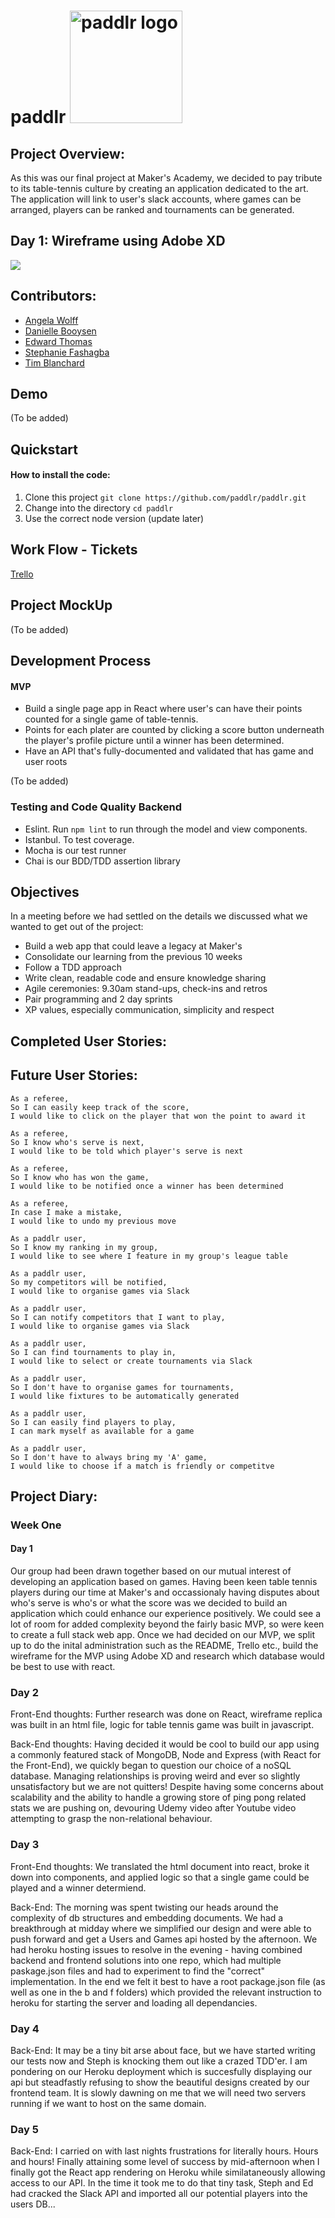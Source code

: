 # paddlr <img src="https://res.cloudinary.com/dani-devs-and-designs/image/upload/v1537203697/Screen_Shot_2018-09-17_at_14.14.03_e8e0ew.png" alt="paddlr logo" width="180"> 


## Project Overview:
As this was our final project at Maker's Academy, we decided to pay tribute to its table-tennis culture by creating an application dedicated to the art. The application will link to user's slack accounts, where games can be arranged, players can be ranked and tournaments can be generated.

## Day 1: Wireframe using Adobe XD
![](https://res.cloudinary.com/dani-devs-and-designs/image/upload/v1537202882/paddlr-mockup_quiz5s.png)

## Contributors:
* [Angela Wolff](https://github.com/Whatapalaver)
* [Danielle Booysen](https://github.com/dani-boo)
* [Edward Thomas](https://github.com/edthomas93)
* [Stephanie Fashagba](https://github.com/stephfash)
* [Tim Blanchard](https://github.com/tblanchard01)

## Demo
(To be added)

## Quickstart
#### How to install the code:
1. Clone this project ```git clone https://github.com/paddlr/paddlr.git```
2. Change into the directory ```cd paddlr```
3. Use the correct node version (update later)

## Work Flow - Tickets
[Trello](https://trello.com/b/yJJBQTt1/team-paddlr)

## Project MockUp
(To be added)

## Development Process
#### MVP
* Build a single page app in React where user's can have their points counted for a single game of table-tennis.
* Points for each plater are counted by clicking a score button underneath the player's profile picture until a winner has been determined.
* Have an API that's fully-documented and validated that has game and user roots

(To be added)

### Testing and Code Quality Backend
- Eslint. Run `npm lint` to run through the model and view components.  
- Istanbul. To test coverage.
- Mocha is our test runner
- Chai is our BDD/TDD assertion library


## Objectives
In a meeting before we had settled on the details we discussed what we wanted to get out of the project:
* Build a web app that could leave a legacy at Maker's
* Consolidate our learning from the previous 10 weeks
* Follow a TDD approach
* Write clean, readable code and ensure knowledge sharing
* Agile ceremonies: 9.30am stand-ups, check-ins and retros
* Pair programming and 2 day sprints
* XP values, especially communication, simplicity and respect

##  Completed User Stories:

## Future User Stories:
```
As a referee,
So I can easily keep track of the score,
I would like to click on the player that won the point to award it
```
```
As a referee,
So I know who's serve is next,
I would like to be told which player's serve is next
```
```
As a referee,
So I know who has won the game,
I would like to be notified once a winner has been determined
```
```
As a referee,
In case I make a mistake,
I would like to undo my previous move
```
```
As a paddlr user,
So I know my ranking in my group,
I would like to see where I feature in my group's league table
```
```
As a paddlr user,
So my competitors will be notified,
I would like to organise games via Slack
```
```
As a paddlr user,
So I can notify competitors that I want to play,
I would like to organise games via Slack
```
```
As a paddlr user,
So I can find tournaments to play in,
I would like to select or create tournaments via Slack
```
```
As a paddlr user,
So I don't have to organise games for tournaments,
I would like fixtures to be automatically generated
```
```
As a paddlr user,
So I can easily find players to play,
I can mark myself as available for a game
```
```
As a paddlr user,
So I don't have to always bring my 'A' game,
I would like to choose if a match is friendly or competitve
```

## Project Diary:

### Week One

#### Day 1
Our group had been drawn together based on our mutual interest of developing an application based on games. Having been keen table tennis players during our time at Maker's and occassionaly having disputes about who's serve is who's or what the score was we decided to build an application which could enhance our experience positively. We could see a lot of room for added complexity beyond the fairly basic MVP, so were keen to create a full stack web app. Once we had decided on our MVP, we split up to do the inital administration such as the README, Trello etc., build the wireframe for the MVP using Adobe XD and research which database would be best to use with react.

### Day 2
Front-End thoughts: Further research was done on React, wireframe replica was built in an html file, logic for table tennis game was built in javascript.

Back-End thoughts: Having decided it would be cool to build our app using a commonly featured stack of MongoDB, Node and Express (with React for the Front-End), we quickly began to question our choice of a noSQL database.  Managing relationships is proving weird and ever so slightly unsatisfactory but we are not quitters! Despite having some concerns about scalability and the ability to handle a growing store of ping pong related stats we are pushing on, devouring Udemy video after Youtube video attempting to grasp the non-relational behaviour.

### Day 3
Front-End thoughts: We translated the html document into react, broke it down into components, and applied logic so that a single game could be played and a winner determiend.

Back-End: The morning was spent twisting our heads around the complexity of db structures and embedding documents. We had a breakthrough at midday where we simplified our design and were able to push forward and get a Users and Games api hosted by the afternoon. We had heroku hosting issues to resolve in the evening - having combined backend and frontend solutions into one repo, which had multiple paskage.json files and had to experiment to find the "correct" implementation. In the end we felt it best to have a root package.json file (as well as one in the b and f folders) which provided the relevant instruction to heroku for starting the server and loading all dependancies.

### Day 4
Back-End: It may be a tiny bit arse about face, but we have started writing our tests now and Steph is knocking them out like a crazed TDD'er. 
I am pondering on our Heroku deployment which is succesfully displaying our api but steadfastly refusing to show the beautiful designs created by our frontend team. It is slowly dawning on me that we will need two servers running if we want to host on the same domain.

### Day 5
Back-End: I carried on with last nights frustrations for literally hours. Hours and hours! Finally attaining some level of success by mid-afternoon when I finally got the React app rendering on Heroku while similataneously allowing access to our API. In the time it took me to do that tiny task, Steph and Ed had cracked the Slack API and imported all our potential players into the users DB...
